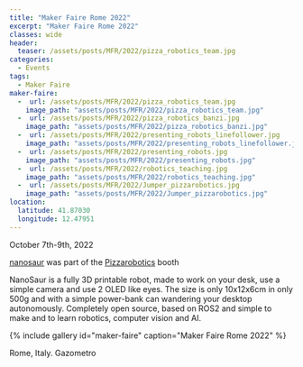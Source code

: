```yaml
---
title: "Maker Faire Rome 2022"
excerpt: "Maker Faire Rome 2022"
classes: wide
header:
  teaser: /assets/posts/MFR/2022/pizza_robotics_team.jpg
categories:
  - Events
tags:
  - Maker Faire
maker-faire:
  -  url: /assets/posts/MFR/2022/pizza_robotics_team.jpg
    image_path: "assets/posts/MFR/2022/pizza_robotics_team.jpg"
  -  url: /assets/posts/MFR/2022/pizza_robotics_banzi.jpg
    image_path: "assets/posts/MFR/2022/pizza_robotics_banzi.jpg"
  -  url: /assets/posts/MFR/2022/presenting_robots_linefollower.jpg
    image_path: "assets/posts/MFR/2022/presenting_robots_linefollower.jpg"
  -  url: /assets/posts/MFR/2022/presenting_robots.jpg
    image_path: "assets/posts/MFR/2022/presenting_robots.jpg"
  -  url: /assets/posts/MFR/2022/robotics_teaching.jpg
    image_path: "assets/posts/MFR/2022/robotics_teaching.jpg"
  -  url: /assets/posts/MFR/2022/Jumper_pizzarobotics.jpg
    image_path: "assets/posts/MFR/2022/Jumper_pizzarobotics.jpg"
location:
  latitude: 41.87030
  longitude: 12.47951
---
```


October 7th-9th, 2022

[nanosaur](https://makerfairerome.eu/it/espositori/?edition=2022&exhibit=2220028) was part of the [Pizzarobotics](https://pizzarobotics.org) booth

NanoSaur is a fully 3D printable robot, made to work on your desk, use a simple camera and use 2 OLED like eyes. The size is only 10x12x6cm in only 500g and with a simple power-bank can wandering your desktop autonomously. Completely open source, based on ROS2 and simple to make and to learn robotics, computer vision and AI.

{% include gallery id="maker-faire" caption="Maker Faire Rome 2022" %}

Rome, Italy. Gazometro

